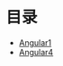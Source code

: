 # 目录
- [Angular1](https://github.com/success666/tree/master/AngularJS1) 
- [Angular4](https://github.com/success666/tree/master/Angular4)
